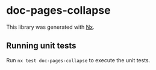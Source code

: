 # doc-pages-collapse

This library was generated with [Nx](https://nx.dev).


## Running unit tests

Run `nx test doc-pages-collapse` to execute the unit tests.

